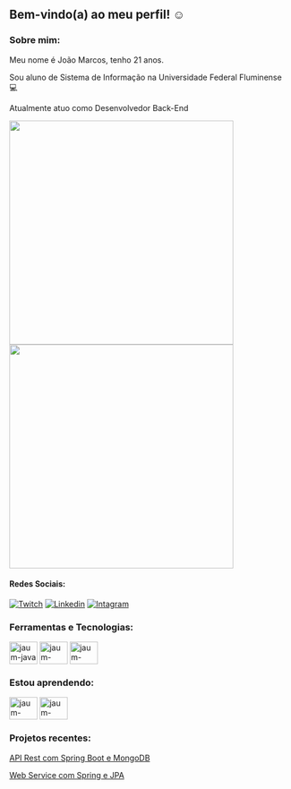 ## Bem-vindo(a) ao meu perfil! :relaxed:

### Sobre mim:

Meu nome é João Marcos, tenho 21 anos.<br>

Sou aluno de Sistema de Informação na Universidade Federal Fluminense :computer:<br>

Atualmente atuo como Desenvolvedor Back-End<br>

<div>
  <img align = "center" width ="400" src = "https://github-readme-stats.vercel.app/api?username=jaum-fs&show_icons=true&theme=dark">
 
  <img align="center" width ="400" src="https://github-readme-stats.vercel.app/api/top-langs/?username=jaum-fs&layout=compact&theme=dark">
</div>

#### Redes Sociais:

[![Twitch](https://img.shields.io/badge/Twitch-9146FF?style=for-the-badge&logo=twitch&logoColor=white)](https://www.twitch.tv/jaumfpss_)
[![Linkedin](https://img.shields.io/badge/LinkedIn-0077B5?style=for-the-badge&logo=linkedin&logoColor=white)](https://www.linkedin.com/in/dev-joaomarcosmbsilva/)
[![Intagram](https://img.shields.io/badge/Instagram-9146FF?style=for-the-badge&logo=instagram&logoColor=white)](https://www.instagram.com/jaum.py/)

### Ferramentas e Tecnologias:

<div>
  
  <img align="center" alt="jaum-java" height="40" width="50" src="https://cdn.jsdelivr.net/gh/devicons/devicon/icons/java/java-original.svg"/>         
 
  <img align="center" alt="jaum-spring" height="40" width="50" src="https://cdn.jsdelivr.net/gh/devicons/devicon/icons/spring/spring-original.svg"/>
  
  <img align="center" alt="jaum-mysql" height="40" width="50" src="https://cdn.jsdelivr.net/gh/devicons/devicon/icons/mysql/mysql-original-wordmark.svg" /> 
  
 <!-- <img align="center" alt="jaum-spring" height="40" width="50" src= "https://cdn.jsdelivr.net/gh/devicons/devicon/icons/python/python-original.svg"/>-->
  
  
</div>


### Estou aprendendo: 

<div>
  
  <img align="center" alt="jaum-typescript" height="40" width="50" src="https://cdn.jsdelivr.net/gh/devicons/devicon/icons/typescript/typescript-original.svg"/>              
  <img align="center" alt="jaum-typescript" height="40" width="50" src="https://cdn.jsdelivr.net/gh/devicons/devicon/icons/c/c-original.svg" />
 
</div>

### Projetos recentes:

[API Rest com Spring Boot e MongoDB](https://github.com/jaum-fs/api-spring-mongo)

[Web Service com Spring e JPA](https://github.com/jaum-fs/web_service-spring-jpa)



